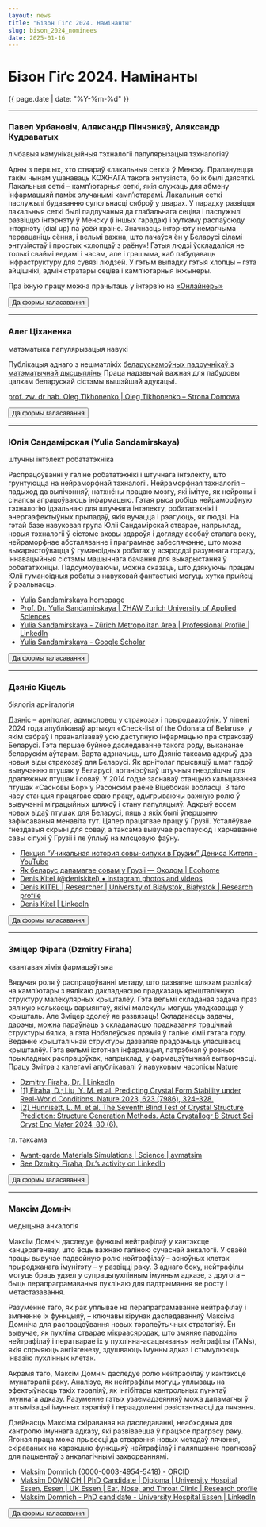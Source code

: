 ```yaml
---
layout: news
title: "Бізон Гіґс 2024. Намінанты"
slug: bison_2024_nominees
date: 2025-01-16
---
```


# Бізон Гіґс 2024. Намінанты

{{ page.date | date: "%Y-%m-%d" }}

----
### Павел Урбановіч, Аляксандр Пінчэнкаў, Аляксандр Кудраватых

лічбавыя камунікацыйныя тэхналогіі папулярызацыя тэхналогіяў

Адны з першых, хто ствараў «лакальныя сеткі» ў Менску. Прапануецца такім чынам ушанаваць КОЖНАГА такога энтузіяста, бо іх былі дзясяткі. Лакальныя сеткі – камп’ютарныя сеткі, якія служаць для абмену інфармацыяй паміж злучанымі кампʼютарамі. Лакальныя сеткі паслужылі будаванню супольнасці сяброў у дварах. У парадку развіцця лакальныя сеткі былі падлучаныя да глабальнага сеціва і паслужылі развіццю інтэрнэту ў Менску (і іншых гарадах) і хуткаму распаўсюду інтэрнэту (dial up) па ўсёй краіне. Значнасць інтэрнэту немагчыма пераацаніць сёння, і вельмі важна, што пачаўся ён у Беларусі сіламі энтузіястаў і простых «хлопцаў з раёну»! Гэтыя людзі ўскладаліся не толькі сваймі ведамі і часам, але і грашыма, каб пабудаваць інфраструктуру для сувязі людзей. У гэтым выпадку гэтыя хлопцы – гэта айцішнікі, адміністратары сеціва і кампʼютарныя інжынеры.

Пра іхную працу можна прачытаць у інтэрв’ю на [«Онлайнеры»](https://tech.onliner.by/2020/01/29/domashanie-seti)

<form action="https://next.falanster.info/index.php/apps/forms/s/rL7Z2t6qZ9WHCnsEdBE87G2A">
    <button type="submit">Да формы галасавання</button>
</form>

----
### Алег Ціханенка

матэматыка папулярызацыя навукі

Публікацыя аднаго з нешматлікіх [беларускамоўных падручнікаў з матэматычнай дысцыпліны](https://tn.by/product/asnovy-stachastycnaj-teoryi-absluhouvannia/) Праца надзвычай важная для пабудовы цалкам беларускай сістэмы вышэйшай адукацыі.

[prof. zw. dr hab. Oleg Tikhonenko \| Oleg Tikhonenko – Strona Domowa](https://olegtikhonenko.blog.uksw.edu.pl/przykladowa-strona/)

<form action="https://next.falanster.info/index.php/apps/forms/s/rL7Z2t6qZ9WHCnsEdBE87G2A">
    <button type="submit">Да формы галасавання </button>
</form>

----
### Юлія Сандамірская (Yulia Sandamirskaya)

штучны інтэлект робататэхніка

Распрацоўванні ў галіне робататэхнікі і штучнага інтэлекту, што грунтуюцца на нейраморфнай тэхналогіі. Нейраморфная тэхналогія – падыход да вылічэнняў, натхнёны працаю мозгу, які імітуе, як нейроны і сінапсы апрацоўваюць інфармацыю. Гэтая рыса робіць нейраморфную тэхналогію ідэальнаю для штучнага інтэлекту, робататэхнікі і энергаэфектыўных прыладаў, якія вучацца і рэагуюць, як людзі. На гэтай базе навуковая група Юліі Сандамірскай стварае, напрыклад, новыя тэхналогіі ў сістэме аховы здароўя і догляду асобаў сталага веку, нейраморфнае абсталяванне і праграмнае забеспячэнне, што можа выкарыстоўвацца ў гуманоідных робатах у асяроддзі разумнага гораду, іннавацыйныя сістэмы машыннага бачання для выкарыстання ў робататэхніцы. Падсумоўваючы, можна сказаць, што дзякуючы працам Юліі гуманоідныя робаты з навуковай фантастыкі могуць хутка прыйсці ў рэальнасць.


- [Yulia Sandamirskaya homepage](https://sandamirskaya.eu/)
- [Prof. Dr. Yulia Sandamirskaya \| ZHAW Zurich University of Applied Sciences](https://www.zhaw.ch/en/about-us/person/sank/)
- [Yulia Sandamirskaya - Zürich Metropolitan Area \| Professional Profile \| LinkedIn](https://www.linkedin.com/in/yulia-sandamirskaya-0076553/)
- [Yulia Sandamirskaya - Google Scholar](https://scholar.google.com/citations?user=E1jhoakAAAAJ&hl=en)

<form action="https://next.falanster.info/index.php/apps/forms/s/rL7Z2t6qZ9WHCnsEdBE87G2A">
    <button type="submit">Да формы галасавання </button>
</form>

----
### Дзяніс Кіцель

біялогія арніталогія

Дзяніс – арнітолаг, адмысловец у стракозах і прыродаахоўнiк. У ліпені 2024 года апублікаваў артыкул «Check-list of the Odonata of Belarus», у якім сабраў і прааналізаваў усю даступную інфармацыю пра стракозаў Беларусі. Гэта першае буйное даследаванне такога роду, выкананае беларускім аўтарам. Варта адзначыць, што Дзяніс таксама адкрыў два новыя віды стракозаў для Беларусі. Як арнітолаг прысвяціў шмат гадоў вывучэнню птушак у Беларусі, арганізоўваў штучныя гнездзішчы для драпежных птушак і соваў. У 2014 годзе заснаваў станцыю кальцавання птушак «Сасновы Бор» у Расонскім раёне Віцебскай вобласці. З таго часу станцыя працягвае сваю працу, адыгрываючы важную ролю ў вывучэнні міграцыйных шляхоў і стану папуляцыяў. Адкрыў восем новых відаў птушак для Беларусі, пяць з якіх былі ўпершыню зафіксаваныя менавіта тут. Цяпер працягвае працу ў Грузіі. Усталёўвае гнездавыя скрыні для соваў, а таксама вывучае распаўсюд і харчаванне савы сіпухі ў Грузіі і яе ўплыў на мясцовую фаўну.

- [Лекция “Уникальная история совы-сипухи в Грузии” Дениса Кителя - YouTube](https://www.youtube.com/watch?v=JucXl-ghGmk)
- [Як беларус дапамагае совам у Грузіі — Экодом \| Ecohome](https://ecohome.ngo/yak-belarus-dapamagae-sovam-u-gruzii)
- [Denis Kitel (@deniskitel) • Instagram photos and videos](https://www.instagram.com/deniskitel/)
- [Denis KITEL \| Researcher \| University of Białystok, Białystok \| Research profile](https://www.researchgate.net/profile/Denis-Kitel)
- [Denis Kitel \| LinkedIn](https://www.linkedin.com/in/denis-kitel-830709109/)

<form action="https://next.falanster.info/index.php/apps/forms/s/rL7Z2t6qZ9WHCnsEdBE87G2A">
    <button type="submit">Да формы галасавання </button>
</form>

----
### Зміцер Фірага (Dzmitry Firaha)

квантавая хімія фармацэўтыка

Вядучая роля ў распрацоўванні метаду, што дазваляе шляхам разлікаў на камп’ютары з вялікаю дакладнасцю прадказаць крышталічную структуру малекулярных крышталёў. Гэта вельмі складаная задача праз вялікую колькасць варыянтаў, якімі малекулы могуць уладкавацца ў крышталь. Але Зміцер здолеў яе развязаць! Складанасць задачы, дарэчы, можна параўнаць з складанасцю прадказання трацічнай структуры бялка, а гэта Нобэлеўская прэмія ў галіне хіміі гэтага году. Веданне крышталічнай структуры дазваляе прадбачыць уласцівасці крышталёў. Гэта вельмі істотная інфармацыя, патрэбная ў розных прыкладных распрацоўках, напрыклад, у фармацэўтычнай вытворчасці. Працу Змітра з калегамі апублікавалі ў навуковым часопісы Nature

- [Dzmitry Firaha, Dr. \| LinkedIn](https://www.linkedin.com/in/dzmitry-firaha-dr-38404264/)
- [[1] Firaha, D.; Liu, Y. M. et al. Predicting Crystal Form Stability under Real-World Conditions. Nature 2023, 623 (7986), 324–328.](https://doi.org/10.1038/s41586-023-06587-3)
- [[2] Hunnisett, L. M. et al. The Seventh Blind Test of Crystal Structure Prediction: Structure Generation Methods. Acta Crystallogr B Struct Sci Cryst Eng Mater 2024, 80 (6).](https://doi.org/10.1107/S2052520624007492)

гл. таксама

- [Avant-garde Materials Simulations | Science | avmatsim](https://www.avmatsim.eu/science)
- [See Dzmitry Firaha, Dr.’s activity on LinkedIn](https://www.linkedin.com/feed/update/urn:li:activity:7270841785428369409/)

<form action="https://next.falanster.info/index.php/apps/forms/s/rL7Z2t6qZ9WHCnsEdBE87G2A">
    <button type="submit">Да формы галасавання </button>
</form>

----
### Максім Домніч

медыцына анкалогія

Максім Домніч даследуе функцыі нейтрафілаў у кантэксце канцэрагенезу, што ёсць важнаю галіною сучаснай анкалогіі. У сваёй працы вывучае падвойную ролю нейтрафілаў – асноўных клетак прыроджанага імунітэту – у развіцці раку. З аднаго боку, нейтрафілы могуць браць удзел у супрацьпухлінным імунным адказе, з другога – быць перапраграмаваныя пухлінаю для падтрымання яе росту і метастазавання.

Разуменне таго, як рак уплывае на перапраграмаванне нейтрафілаў і змяненне іх функцыяў, – ключавы кірунак даследаванняў Максіма Домніча для распрацоўвання новых тэрапеўтычных стратэгіяў. Ён вывучае, як пухліна стварае мікраасяродак, што змяняе паводзіны нейтрафілаў і ператварае іх у пухлінна-асацыяваныя нейтрафілы (TANs), якія спрыяюць ангіягенезу, здушваюць імунны адказ і стымулююць інвазію пухлінных клетак.

Акрамя таго, Максім Домніч даследуе ролю нейтрафілаў у кантэксце імунатэрапіі раку. Аналізуе, як нейтрафілы могуць уплываць на эфектыўнасць такіх тэрапіяў, як інгібітары кантрольных пунктаў імуннага адказу. Разуменне гэтых узаемадзеянняў можа дапамагчы ў аптымізацыі імунных тэрапіяў і пераадоленні рэзістэнтнасці да лячэння.

Дзейнасць Максіма скіраваная на даследаванні, неабходныя для кантролю імуннага адказу, які развіваецца ў працэсе прагрэсу раку. Ягоная праца можа прывесці да стварэння новых метадаў лячэння, скіраваных на карэкцыю функцыяў нейтрафілаў і паляпшэнне прагнозаў для пацыентаў з анкалагічнымі захворваннямі.

- [Maksim Domnich (0000-0003-4954-5418) - ORCID](https://orcid.org/0000-0003-4954-5418)
- [Maksim DOMNICH \| PhD Candidate \| Diploma \| University Hospital Essen, Essen \| UK Essen \| Ear, Nose, and Throat Clinic \| Research profile](https://www.researchgate.net/profile/Maksim-Domnich)
- [Maksim Domnich - PhD candidate - University Hospital Essen \| LinkedIn](https://de.linkedin.com/in/maksim-domnich-61a53b109?trk=public_profile_browsemap)

<form action="https://next.falanster.info/index.php/apps/forms/s/rL7Z2t6qZ9WHCnsEdBE87G2A">
    <button type="submit">Да формы галасавання </button>
</form>
